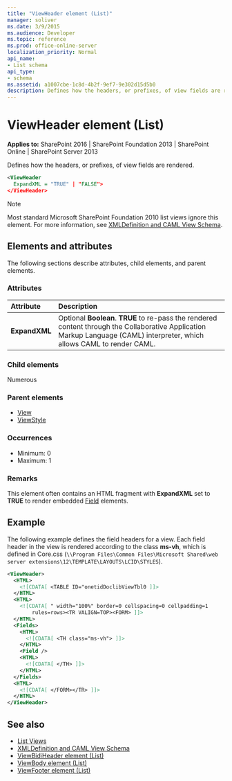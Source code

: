 ```yaml
---
title: "ViewHeader element (List)"
manager: soliver
ms.date: 3/9/2015
ms.audience: Developer
ms.topic: reference
ms.prod: office-online-server
localization_priority: Normal
api_name:
- List schema
api_type:
- schema
ms.assetid: a1007cbe-1c8d-4b2f-9ef7-9e302d15d5b0
description: Defines how the headers, or prefixes, of view fields are rendered.
---
```


# ViewHeader element (List)

**Applies to:** SharePoint 2016 | SharePoint Foundation 2013 | SharePoint Online | SharePoint Server 2013
  
Defines how the headers, or prefixes, of view fields are rendered.

```XML
<ViewHeader
  ExpandXML = "TRUE" | "FALSE">
</ViewHeader>
```

> [!NOTE]
> Most standard Microsoft SharePoint Foundation 2010 list views ignore this element. For more information, see [XMLDefinition and CAML View Schema](https://msdn.microsoft.com/library/1845d203-4699-4b0e-a182-2d9998439922%28Office.15%29.aspx). 
  
## Elements and attributes

The following sections describe attributes, child elements, and parent elements.

### Attributes

|**Attribute**|**Description**|
|:-----|:-----|
|**ExpandXML** <br/> |Optional **Boolean**. **TRUE** to re-pass the rendered content through the Collaborative Application Markup Language (CAML) interpreter, which allows CAML to render CAML.  <br/> |
   
### Child elements

Numerous 
   
### Parent elements

- [View](view-element-list.md)
- [ViewStyle](viewstyle-element-list.md)
   
### Occurrences

- Minimum: 0
- Maximum: 1
   
### Remarks

This element often contains an HTML fragment with **ExpandXML** set to **TRUE** to render embedded [Field](field-element-list.md) elements. 
  
## Example

The following example defines the field headers for a view. Each field header in the view is rendered according to the class **ms-vh**, which is defined in Core.css (`\\Program Files\Common Files\Microsoft Shared\web server extensions\12\TEMPLATE\LAYOUTS\LCID\STYLES`).
  
```XML
<ViewHeader>
  <HTML>
    <![CDATA[ <TABLE ID="onetidDoclibViewTbl0 ]]> 
  </HTML>
  <HTML>
    <![CDATA[ " width="100%" border=0 cellspacing=0 cellpadding=1 
        rules=rows><TR VALIGN=TOP><FORM> ]]> 
  </HTML>
  <Fields>
    <HTML>
      <![CDATA[ <TH class="ms-vh"> ]]> 
    </HTML>
    <Field /> 
    <HTML>
      <![CDATA[ </TH> ]]> 
    </HTML>
  </Fields>
  <HTML>
    <![CDATA[ </FORM></TR> ]]> 
  </HTML>
</ViewHeader>
```

## See also

- [List Views](https://msdn.microsoft.com/library/43e6ba7e-eddb-418a-a570-c0815016fc17%28Office.15%29.aspx) 
- [XMLDefinition and CAML View Schema](https://msdn.microsoft.com/library/1845d203-4699-4b0e-a182-2d9998439922%28Office.15%29.aspx)  
- [ViewBidiHeader element (List)](viewbidiheader-element-list.md)  
- [ViewBody element (List)](viewbody-element-list.md)  
- [ViewFooter element (List)](viewfooter-element-list.md)

